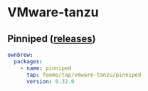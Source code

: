 # VMware-tanzu


## Pinniped ([releases](https://github.com/vmware-tanzu/pinniped/releases))

```yaml
ownbrew:
  packages:
    - name: pinniped
      tap: foomo/tap/vmware-tanzu/pinniped
      version: 0.32.0
```
